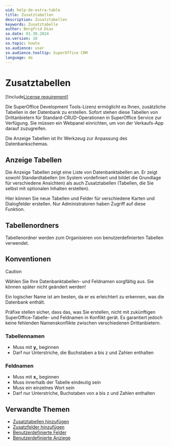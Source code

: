 ```yaml
---
uid: help-de-extra-table
title: Zusatztabellen
description: Zusatztabellen
keywords: Zusatztabelle
author: Bergfrid Dias
so.date: 01.30.2024
so.version: 10
so.topic: howto
so.audience: user
so.audience.tooltip: SuperOffice CRM
language: de
---
```


# Zusatztabellen

[!include[License requirement](../../../../common/includes/req-dev-tools.md)]

Die SuperOffice Development Tools-Lizenz ermöglicht es Ihnen, zusätzliche Tabellen in der Datenbank zu erstellen. Sofort stehen diese Tabellen von Drittanbietern für Standard-CRUD-Operationen in SuperOffice Service zur Verfügung. Sie müssen ein Webpanel einrichten, um von der Verkaufs-App darauf zuzugreifen.

Die Anzeige Tabellen ist Ihr Werkzeug zur Anpassung des Datenbankschemas.

## Anzeige Tabellen

Die Anzeige Tabellen zeigt eine Liste von Datenbanktabellen an. Er zeigt sowohl Standardtabellen (im System vordefiniert und bildet die Grundlage für verschiedene Ansichten) als auch Zusatztabellen (Tabellen, die Sie selbst mit optionalen Inhalten erstellen).

Hier können Sie neue Tabellen und Felder für verschiedene Karten und Dialogfelder erstellen. Nur Administratoren haben Zugriff auf diese Funktion.

## Tabellenordners

Tabellenordner werden zum Organisieren von benutzerdefinierten Tabellen verwendet.

## Konventionen

> [!CAUTION]
> Wählen Sie Ihre Datenbanktabellen- und Feldnamen sorgfältig aus. Sie können später nicht geändert werden!
>
> Ein logischer Name ist am besten, da er es erleichtert zu erkennen, was die Datenbank enthält.

Präfixe stellen sicher, dass das, was Sie erstellen, nicht mit zukünftigen SuperOffice-Tabelle- und Feldnamen in Konflikt gerät. Es garantiert jedoch keine fehlenden Namenskonflikte zwischen verschiedenen Drittanbietern.

### Tabellennamen

* Muss mit **y_** beginnen
* Darf nur Unterstriche, die Buchstaben a bis z und Zahlen enthalten

### Feldnamen

* Muss mit **x_** beginnen
* Muss innerhalb der Tabelle eindeutig sein
* Muss ein einzelnes Wort sein
* Darf nur Unterstriche, Buchstaben von a bis z und Zahlen enthalten

## Verwandte Themen

* [Zusatztabellen hinzufügen][2]
* [Zusatzfelder hinzufügen][3]
* [Benutzerdefinierte Felder][4]
* [Benutzerdefinierte Anziege][1]

<!-- Referenced links -->
[1]: ../../ui/blogic/learn/index.md
[2]: ../admin/create-extra-table.md
[3]: ../admin/create-extra-field.md
[4]: ../admin/add-udef.md

<!-- Referenced images -->